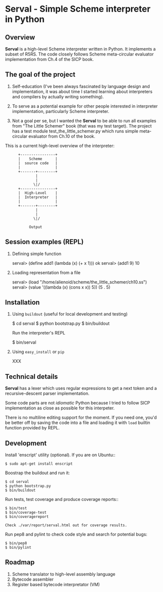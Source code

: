 Serval - Simple Scheme interpreter in Python
============================================

Overview
---------

**Serval** is a high-level Scheme interpreter written in Python.
It implements a subset of R5RS. The code closely follows
Scheme meta-circular evaluator implementation from Ch.4 of the SICP book.


The goal of the project
------------------------

1. Self-education (I've been always fascinated by language
   design and implementation, it was about time I started learning about
   interpreters and compilers by actually writing something).

2. To serve as a potential example for other people
   interested in interpreter implementation, particularly
   Scheme interpreter.

3. Not a goal per se, but I wanted the **Serval** to be able
   to run all examples from "The Little Schemer" book (that was
   my test target). The project has a test module test_the_little_schemer.py
   which runs simple meta-circular evaluator from Ch.10 of the book.

This is a current high-level overview of the interpreter:

          +----------------+
          |    Scheme      |
          |  source code   |
          |                |
          +-------+--------+
                  |
                  |
                 \|/
          +----------------+
          |  High-Level    |
          |  Interpreter   |
          |                |
          +-------+--------+
                  |
                  |
                 \|/

               Output


Session examples (REPL)
----------------------

1. Defining simple function

    serval> (define add1 (lambda (x) (+ x 1)))
    ok
    serval> (add1 9)
    10

2. Loading representation from a file

    serval> (load "/home/alienoid/scheme/the_little_schemer/ch10.ss")
    serval> (value '((lambda (x) (cons x x)) 5))
    (5 . 5)


Installation
------------

1. Using `buildout` (useful for local development and testing)

    $ cd serval
    $ python bootstrap.py
    $ bin/buildout

    Run the interpreter's REPL

    $ bin/serval

2. Using `easy_install` or `pip`

   XXX


Technical details
-----------------

**Serval** has a lexer which uses regular expressions to get a next token
and a recursive-descent parser implementation.

Some code parts are not *idiomatic* Python because I tried to follow SICP
implementation as close as possible for this interpeter.

There is no multiline editing support for the moment. If you need one,
you'd be better off by saving the code into a file and loading it with
`load` builtin function provided by REPL.

Development
-----------

Install 'enscript' utility (optional).
If you are on Ubuntu::

    $ sudo apt-get install enscript

Boostrap the buildout and run it:

    $ cd serval
    $ python bootstrap.py
    $ bin/buildout

Run tests, test coverage and produce coverage reports::

    $ bin/test
    $ bin/coverage-test
    $ bin/coveragereport

    Check ./var/report/serval.html out for coverage results.

Run pep8 and pylint to check code style and search for potential bugs:

    $ bin/pep8
    $ bin/pylint


Roadmap
-------

1. Scheme translator to high-level assembly language
2. Bytecode assembler
3. Register based bytecode interpretator (VM)